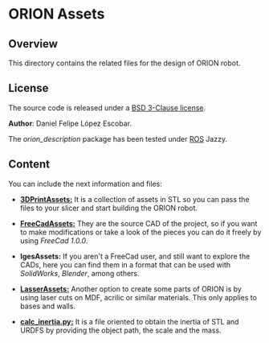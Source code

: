 # ORION Assets

## Overview

This directory contains the related files for the design of ORION robot.

## License

The source code is released under a [BSD 3-Clause license](/LICENSE).

**Author**: Daniel Felipe López Escobar.

The *orion_description* package has been tested under [ROS](https://www.ros.org/) Jazzy.

## Content

You can include the next information and files:

- **[3DPrintAssets:](/orion_assets/3DPrintAssets/)** It is a collection of assets in STL so you can pass the files to your slicer and start building the ORION robot.

- **[FreeCadAssets:](/orion_assets/FreeCadAssets/)** They are the source CAD of the project, so if you want to make modifications or take a look of the pieces you can do it freely by using *FreeCad 1.0.0*.

- **IgesAssets:** If you aren't a FreeCad user, and still want to explore the CADs, here you can find them in a format that can be used with *SolidWorks*, *Blender*, among others.

- **[LasserAssets:](/orion_assets/LasserAssets/)** Another option to create some parts of ORION is by using laser cuts on MDF, acrilic or similar materials. This only applies to bases and walls.

- **[calc_inertia.py:](/orion_assets/calc_inertia.py)** It is a file oriented to obtain the inertia of STL and URDFS by providing the object path, the scale and the mass.
